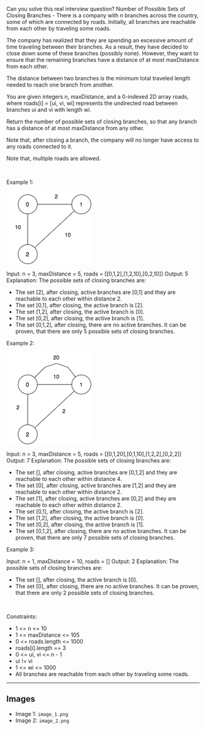 Can you solve this real interview question? Number of Possible Sets of Closing Branches - There is a company with n branches across the country, some of which are connected by roads. Initially, all branches are reachable from each other by traveling some roads.

The company has realized that they are spending an excessive amount of time traveling between their branches. As a result, they have decided to close down some of these branches (possibly none). However, they want to ensure that the remaining branches have a distance of at most maxDistance from each other.

The distance between two branches is the minimum total traveled length needed to reach one branch from another.

You are given integers n, maxDistance, and a 0-indexed 2D array roads, where roads[i] = [ui, vi, wi] represents the undirected road between branches ui and vi with length wi.

Return the number of possible sets of closing branches, so that any branch has a distance of at most maxDistance from any other.

Note that, after closing a branch, the company will no longer have access to any roads connected to it.

Note that, multiple roads are allowed.

 

Example 1:

![Example 1](./image_1.png)


Input: n = 3, maxDistance = 5, roads = [[0,1,2],[1,2,10],[0,2,10]]
Output: 5
Explanation: The possible sets of closing branches are:
- The set [2], after closing, active branches are [0,1] and they are reachable to each other within distance 2.
- The set [0,1], after closing, the active branch is [2].
- The set [1,2], after closing, the active branch is [0].
- The set [0,2], after closing, the active branch is [1].
- The set [0,1,2], after closing, there are no active branches.
It can be proven, that there are only 5 possible sets of closing branches.


Example 2:

![Example 2](./image_2.png)


Input: n = 3, maxDistance = 5, roads = [[0,1,20],[0,1,10],[1,2,2],[0,2,2]]
Output: 7
Explanation: The possible sets of closing branches are:
- The set [], after closing, active branches are [0,1,2] and they are reachable to each other within distance 4.
- The set [0], after closing, active branches are [1,2] and they are reachable to each other within distance 2.
- The set [1], after closing, active branches are [0,2] and they are reachable to each other within distance 2.
- The set [0,1], after closing, the active branch is [2].
- The set [1,2], after closing, the active branch is [0].
- The set [0,2], after closing, the active branch is [1].
- The set [0,1,2], after closing, there are no active branches.
It can be proven, that there are only 7 possible sets of closing branches.


Example 3:


Input: n = 1, maxDistance = 10, roads = []
Output: 2
Explanation: The possible sets of closing branches are:
- The set [], after closing, the active branch is [0].
- The set [0], after closing, there are no active branches.
It can be proven, that there are only 2 possible sets of closing branches.


 

Constraints:

 * 1 <= n <= 10
 * 1 <= maxDistance <= 105
 * 0 <= roads.length <= 1000
 * roads[i].length == 3
 * 0 <= ui, vi <= n - 1
 * ui != vi
 * 1 <= wi <= 1000
 * All branches are reachable from each other by traveling some roads.

---

## Images

- Image 1: `image_1.png`
- Image 2: `image_2.png`
